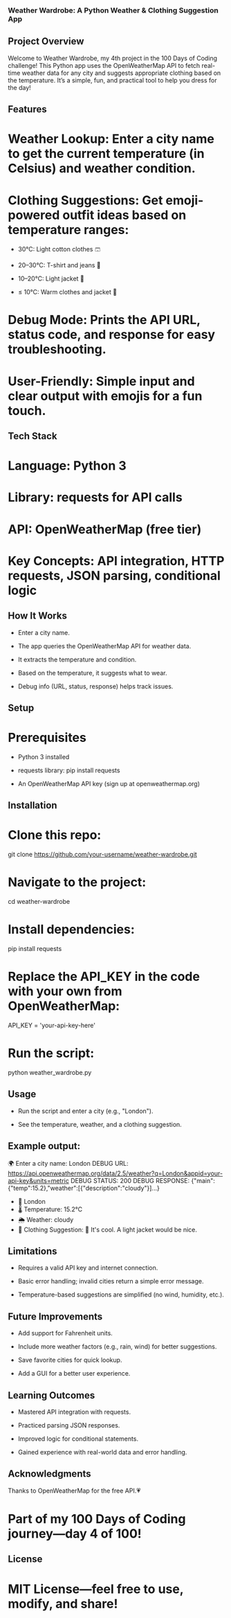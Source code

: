 ### Weather Wardrobe: A Python Weather & Clothing Suggestion App

## Project Overview

Welcome to Weather Wardrobe, my 4th project in the 100 Days of Coding challenge! This Python app uses the OpenWeatherMap API to fetch real-time weather data for any city and suggests appropriate clothing based on the temperature. It’s a simple, fun, and practical tool to help you dress for the day!

## Features





# Weather Lookup: Enter a city name to get the current temperature (in Celsius) and weather condition.



# Clothing Suggestions: Get emoji-powered outfit ideas based on temperature ranges:





 - 30°C: Light cotton clothes 🩳



- 20–30°C: T-shirt and jeans 👕



- 10–20°C: Light jacket 🧥



- ≤ 10°C: Warm clothes and jacket 🧣



# Debug Mode: Prints the API URL, status code, and response for easy troubleshooting.



# User-Friendly: Simple input and clear output with emojis for a fun touch.

## Tech Stack





# Language: Python 3



# Library: requests for API calls



# API: OpenWeatherMap (free tier)



# Key Concepts: API integration, HTTP requests, JSON parsing, conditional logic

## How It Works





- Enter a city name.



- The app queries the OpenWeatherMap API for weather data.



- It extracts the temperature and condition.



- Based on the temperature, it suggests what to wear.



- Debug info (URL, status, response) helps track issues.

## Setup

# Prerequisites





- Python 3 installed



- requests library: pip install requests



- An OpenWeatherMap API key (sign up at openweathermap.org)

## Installation





# Clone this repo:

git clone https://github.com/your-username/weather-wardrobe.git



# Navigate to the project:

cd weather-wardrobe



# Install dependencies:

pip install requests



# Replace the API_KEY in the code with your own from OpenWeatherMap:

API_KEY = 'your-api-key-here'



# Run the script:

python weather_wardrobe.py

## Usage





- Run the script and enter a city (e.g., "London").



- See the temperature, weather, and a clothing suggestion.



## Example output:

🌍 Enter a city name: London
 DEBUG URL: https://api.openweathermap.org/data/2.5/weather?q=London&appid=your-api-key&units=metric
 DEBUG STATUS: 200
 DEBUG RESPONSE: {"main":{"temp":15.2},"weather":[{"description":"cloudy"}]...}

- 📍 London
- 🌡️ Temperature: 15.2°C
- 🌦️ Weather: cloudy
- 👚 Clothing Suggestion: 🧥 It's cool. A light jacket would be nice.

## Limitations





- Requires a valid API key and internet connection.



- Basic error handling; invalid cities return a simple error message.



- Temperature-based suggestions are simplified (no wind, humidity, etc.).

## Future Improvements





- Add support for Fahrenheit units.



- Include more weather factors (e.g., rain, wind) for better suggestions.



- Save favorite cities for quick lookup.



- Add a GUI for a better user experience.

## Learning Outcomes





- Mastered API integration with requests.



- Practiced parsing JSON responses.



- Improved logic for conditional statements.



- Gained experience with real-world data and error handling.

## Acknowledgments





Thanks to OpenWeatherMap for the free API.💗



# Part of my 100 Days of Coding journey—day 4 of 100!

## License

# MIT License—feel free to use, modify, and share!
